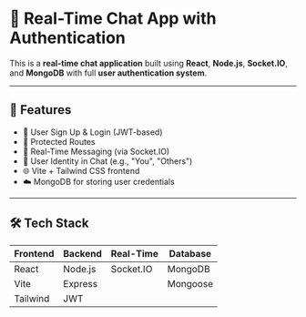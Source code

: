 # 💬 Real-Time Chat App with Authentication

This is a **real-time chat application** built using **React**, **Node.js**, **Socket.IO**, and **MongoDB** with full **user authentication system**.

---

## 🚀 Features

- 🔐 User Sign Up & Login (JWT-based)
- 🧠 Protected Routes
- 💬 Real-Time Messaging (via Socket.IO)
- 👤 User Identity in Chat (e.g., "You", "Others")
- 🌐 Vite + Tailwind CSS frontend
- ☁️ MongoDB for storing user credentials

---

## 🛠️ Tech Stack

| Frontend | Backend | Real-Time | Database |
|----------|---------|-----------|----------|
| React    | Node.js | Socket.IO | MongoDB  |
| Vite     | Express |           | Mongoose |
| Tailwind | JWT     |           |          |



